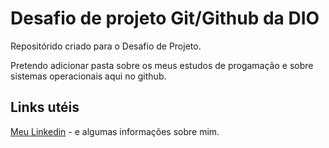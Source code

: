 # Desafio de projeto Git/Github da DIO
Repositórido criado para o Desafio de Projeto.

Pretendo adicionar pasta sobre os meus estudos de progamação e sobre sistemas operacionais aqui no github.

## Links utéis 
[Meu Linkedin](https://www.linkedin.com/in/marco-antonio-lourenci-silva-177339201/) - e algumas informações sobre mim.
